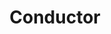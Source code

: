 ---
blog: https://conductor.com/blog
facebook: https://facebook.com/Conductor
instagram: https://instagram.com/conductor_inc
linkedin: https://linkedin.com/company/76031?trk=NUS_CMPY_TWIT
logohandle: conductor
sort: conductor
title: Conductor
twitter: https://x.com/Conductor
website: https://www.conductor.com/
youtube: https://youtube.com/channel/UCH6wm0DVcFUlW916UcGneTQ
---